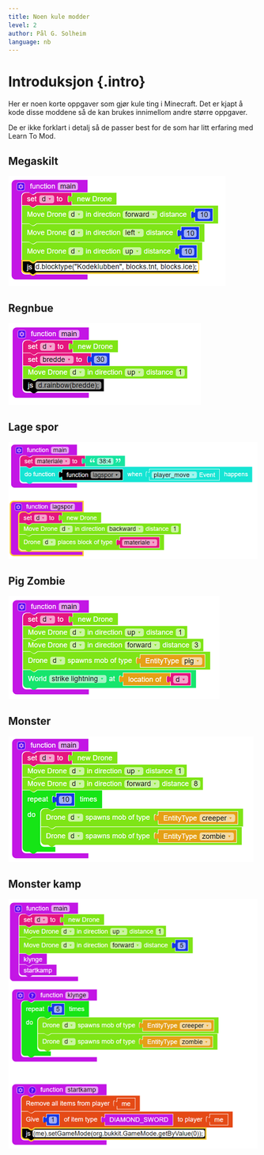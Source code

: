 ```yaml
---
title: Noen kule modder
level: 2
author: Pål G. Solheim
language: nb
---
```


# Introduksjon {.intro}

Her er noen korte oppgaver som gjør kule ting i Minecraft.
Det er kjapt å kode disse moddene så de kan brukes innimellom andre større oppgaver.

De er ikke forklart i detalj så de passer best for de som har litt erfaring med Learn To Mod.


## Megaskilt

![](image1.png)


## Regnbue

![](image2.png)


## Lage spor

![](image3.png)


## Pig Zombie

![](image4.png)


## Monster

![](image5.png)


## Monster kamp

![](image6.png)
